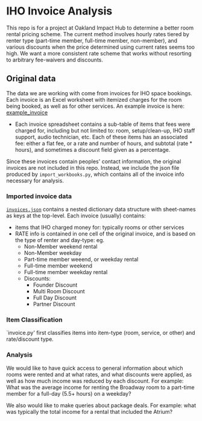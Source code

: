 # IHO Invoice Analysis

This repo is for a project at Oakland Impact Hub to determine a better room rental pricing scheme.  The current method involves hourly rates tiered by renter type (part-time member,  full-time member, non-member), and various discounts when the price determined using current rates seems too high.  We want a more consistent rate scheme that works without resorting to arbitrary fee-waivers and discounts.


## Original data
The data we are working with come from invoices for IHO space bookings.  Each invoice is an Excel worksheet with itemized charges for the room being booked, as well as for other services.  An example invoice is here: [example_invoice](example_invoice.pdf)
* Each invoice spreadsheet contains a sub-table of items that fees were charged for, including but not limited to: room, setup/clean-up, IHO staff support, audio technician, etc.  Each of these items has an associated fee: either a flat fee, or a rate and number of hours, and subtotal (rate * hours), and sometimes a discount field given as a percentage.


Since these invoices contain peoples' contact information, the original invoices are not included in this repo.  Instead, we include the json file produced by `import_workbooks.py`, which contains all of the invoice info necessary for analysis.

### Imported invoice data
[`invoices.json`](invoices.json) contains a nested dictionary data structure with sheet-names as keys at the top-level. 
Each invoice (usually) contains:
* items that IHO charged money for: typically rooms or other services 
* RATE info is contained in one cell of the original invoice, and is based on the type of renter and day-type: 
eg.
  * Non-Member weekend rental
  * Non-Member weekday
  * Part-time member weeend, or weekday rental
  * Full-time member weekend
  * Full-time member weekday rental
  * Discounts:
    - Founder Discount
  	- Multi Room Discount
  	- Full Day Discount
  	- Partner Discount


### Item Classification
`invoice.py' first classifies items into item-type (room, service, or other) and rate/discount type.

### Analysis
We would like to have quick access to general information about which rooms were rented and at what rates, and what discounts were applied, as well as how much income was reduced by each discount.  For example: What was the average income for renting the Broadway room to a part-time member for a full-day (5.5+ hours) on a weekday?

We also would like to make queries about package deals.  For example: what was typically the total income for a rental that included the Atrium?
